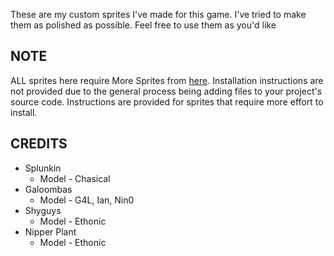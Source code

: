 These are my custom sprites I've made for this game. I've tried to make them as polished as possible. Feel free to use them as you'd like

## NOTE
ALL sprites here require More Sprites from [here](https://github.com/Developers-Collective/NSMBW-Custom-Sprites/releases/tag/MoreSprites).
Installation instructions are not provided due to the general process being adding files to your project's source code.
Instructions are provided for sprites that require more effort to install.

## CREDITS
- Splunkin
	* Model - Chasical
- Galoombas
	* Model - G4L, Ian, Nin0
- Shyguys
	* Model - Ethonic
- Nipper Plant
	* Model - Ethonic
